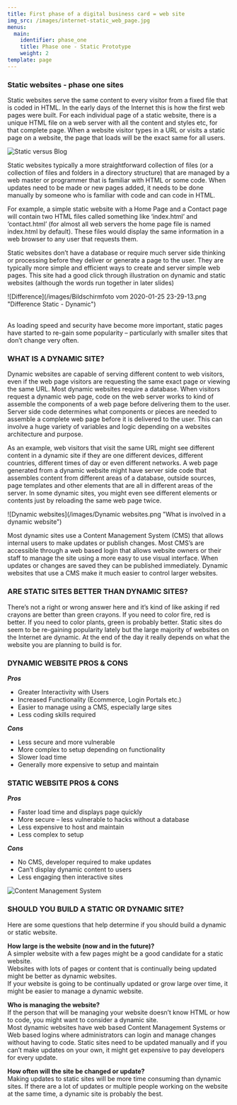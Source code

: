 ```yaml
---
title: First phase of a digital business card = web site
img_src: /images/internet-static_web_page.jpg
menus:
  main:
    identifier: phase_one
    title: Phase one - Static Prototype
    weight: 2
template: page
---
```

### Static websites - phase one sites

Static websites serve the same content to every visitor from a fixed file that is coded in HTML. In the early days of the Internet this is how the first web pages were built. For each individual page of a static website, there is a unique HTML file on a web server with all the content and styles etc, for that complete page. When a website visitor types in a URL or visits a static page on a website, the page that loads will be the exact same for all users.

![Static versus Blog](/images/blogvsstaticsite.jpg "Static Website - Blog")

Static websites typically a more straightforward collection of files (or a collection of files and folders in a directory structure) that are managed by a web master or programmer that is familiar with HTML or some code. When updates need to be made or new pages added, it needs to be done manually by someone who is familiar with code and can code in HTML.

For example, a simple static website with a Home Page and a Contact page will contain two HTML files called something like ‘index.html’ and ‘contact.html’ (for almost all web servers the home page file is named index.html by default). These files would display the same information in a web browser to any user that requests them.

Static websites don’t have a database or require much server side thinking or processing before they deliver or generate a page to the user. They are typically more simple and efficient ways to create and server simple web pages. This site had a good click through illustration on dynamic and static websites (although the words run together in later slides)

![Difference](/images/Bildschirmfoto vom 2020-01-25 23-29-13.png "Difference Static - Dynamic")

\
As loading speed and security have become more important, static pages have started to re-gain some popularity – particularly with smaller sites that don’t change very often.

### WHAT IS A DYNAMIC SITE?

Dynamic websites are capable of serving different content to web visitors, even if the web page visitors are requesting the same exact page or viewing the same URL. Most dynamic websites require a database. When visitors request a dynamic web page, code on the web server works to kind of assemble the components of a web page before delivering them to the user. Server side code determines what components or pieces are needed to assemble a complete web page before it is delivered to the user. This can involve a huge variety of variables and logic depending on a websites architecture and purpose.

As an example, web visitors that visit the same URL might see different content in a dynamic site if they are one different devices, different countries, different times of day or even different networks. A web page generated from a dynamic website might have server side code that assembles content from different areas of a database, outside sources, page templates and other elements that are all in different areas of the server. In some dynamic sites, you might even see different elements or contents just by reloading the same web page twice.

![Dynamic websites](/images/Dynamic websites.png "What is involved in a dynamic website")

Most dynamic sites use a Content Management System (CMS) that allows internal users to make updates or publish changes. Most CMS’s are accessible through a web based login that allows website owners or their staff to manage the site using a more easy to use visual interface. When updates or changes are saved they can be published immediately. Dynamic websites that use a CMS make it much easier to control larger websites.

### ARE STATIC SITES BETTER THAN DYNAMIC SITES?

There’s not a right or wrong answer here and it’s kind of like asking if red crayons are better than green crayons. If you need to color fire, red is better. If you need to color plants, green is probably better. Static sites do seem to be re-gaining popularity lately but the large majority of websites on the Internet are dynamic. At the end of the day it really depends on what the website you are planning to build is for.

### DYNAMIC WEBSITE PROS & CONS

***Pros***

* Greater Interactivity with Users
* Increased Functionality (Ecommerce, Login Portals etc.)
* Easier to manage using a CMS, especially large sites
* Less coding skills required

***Cons***

* Less secure and more vulnerable
* More complex to setup depending on functionality
* Slower load time
* Generally more expensive to setup and maintain

### STATIC WEBSITE PROS & CONS

***Pros***

* Faster load time and displays page quickly
* More secure – less vulnerable to hacks without a database
* Less expensive to host and maintain
* Less complex to setup

***Cons***

* No CMS, developer required to make updates
* Can’t display dynamic content to users
* Less engaging then interactive sites

![Content Management System](/images/dynamicweb.png "CMS makes sense")

### SHOULD YOU BUILD A STATIC OR DYNAMIC SITE?

Here are some questions that help determine if you should build a dynamic or static website.

**How large is the website (now and in the future)?**\
A simpler website with a few pages might be a good candidate for a static website.\
Websites with lots of pages or content that is continually being updated might be better as dynamic websites.\
If your website is going to be continually updated or grow large over time, it might be easier to manage a dynamic website.

**Who is managing the website?**\
If the person that will be managing your website doesn’t know HTML or how to code, you might want to consider a dynamic site.\
Most dynamic websites have web based Content Management Systems or Web based logins where administrators can login and manage changes without having to code. Static sites need to be updated manually and if you can’t make updates on your own, it might get expensive to pay developers for every update.

**How often will the site be changed or update?**\
Making updates to static sites will be more time consuming than dynamic sites. If there are a lot of updates or multiple people working on the website at the same time, a dynamic site is probably the best.
